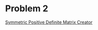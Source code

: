 # Problem 2

[Symmetric Positive Definite Matrix Creator](https://tannerwheeler.github.io/math4610/softwareManual/hw5/spdMatrix)
